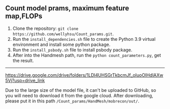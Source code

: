 ## Count model prams, maximum feature map,FLOPs
1. Clone the repository: `git clone https://github.com/wellyhsu/Count_params.git`.
2. Run the `install_dependencies.sh` file to create the Python 3.9 virtual environment and install some python package.
3. Run the `install_psbody.sh` file to install psbody package.
4. After into the Handmesh path, run the `python count_parameters.py`, get the result.

--------------------------------------------------------------------------------------------------------------------------
https://drive.google.com/drive/folders/1LDl4UHSGrTkbcmJf_oIuoOIHdlAXw5Vj?usp=drive_link

Due to the large size of the model file, it can't be uploaded to GitHub, so you will need to download it from the google cloud. 
After downloading, please put it in this path `/Count_params/HandMesh/mobrecon/out/`.
